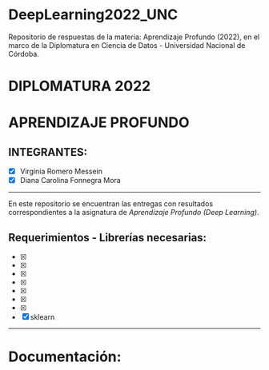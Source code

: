 # DeepLearning2022_UNC

Repositorio de respuestas de la materia: Aprendizaje Profundo (2022), en el marco de la Diplomatura en Ciencia de Datos - Universidad Nacional de Córdoba.

# **DIPLOMATURA 2022**

# APRENDIZAJE PROFUNDO

## INTEGRANTES:
   - [x] Virginia Romero Messein
   - [x] Diana Carolina Fonnegra Mora

----   
En este repositorio se encuentran las entregas con resultados correspondientes a la asignatura de _Aprendizaje Profundo (Deep Learning)_.

## **Requerimientos - Librerías necesarias**:
   - [x] 
   - [x] 
   - [x] 
   - [x] 
   - [x] 
   - [x] 
   - [x] 
   - [x] sklearn
----


# Documentación:
